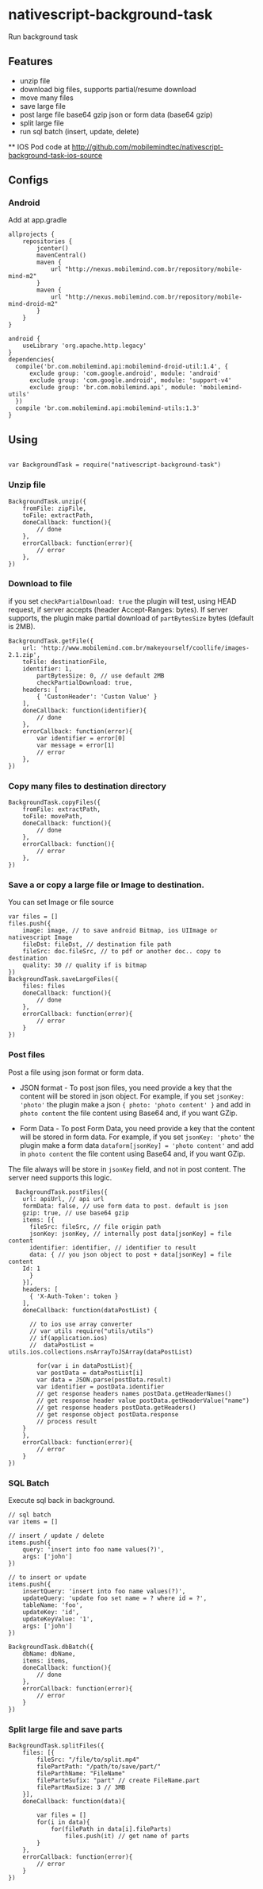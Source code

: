 # nativescript-background-task

Run background task

## Features

* unzip file
* download big files, supports partial/resume download
* move many files
* save large file
* post large file base64 gzip json or form data (base64 gzip)
* split large file
* run sql batch (insert, update, delete)

** IOS Pod code at http://github.com/mobilemindtec/nativescript-background-task-ios-source

## Configs
### Android
Add at app.gradle

```
allprojects {
    repositories {
        jcenter()
        mavenCentral()
        maven {
            url "http://nexus.mobilemind.com.br/repository/mobile-mind-m2"
        }
        maven {
            url "http://nexus.mobilemind.com.br/repository/mobile-mind-droid-m2"
        }
    }
}

android {
	useLibrary 'org.apache.http.legacy'
}
dependencies{
  compile('br.com.mobilemind.api:mobilemind-droid-util:1.4', {
      exclude group: 'com.google.android', module: 'android'
      exclude group: 'com.google.android', module: 'support-v4'
      exclude group: 'br.com.mobilemind.api', module: 'mobilemind-utils'
  })
  compile 'br.com.mobilemind.api:mobilemind-utils:1.3'
}

```
## Using

```

var BackgroundTask = require("nativescript-background-task")

```
### Unzip file

```
BackgroundTask.unzip({
	fromFile: zipFile,
	toFile: extractPath,
	doneCallback: function(){
		// done			
	},
	errorCallback: function(error){
		// error			
	},
})

```

### Download to file

if you set `checkPartialDownload: true` the plugin will test, using HEAD request, if server accepts (header Accept-Ranges: bytes). If server supports, the plugin make partial download of `partBytesSize` bytes (default is 2MB).

```
BackgroundTask.getFile({
	url: 'http://www.mobilemind.com.br/makeyourself/coollife/images-2.1.zip',
	toFile: destinationFile,
	identifier: 1,
        partBytesSize: 0, // use default 2MB
        checkPartialDownload: true,	
	headers: [
		{ 'CustonHeader': 'Custon Value' }
	],	
	doneCallback: function(identifier){
		// done
	},
	errorCallback: function(error){
		var identifier = error[0]
		var message = error[1]
		// error
	},
})
```

### Copy many files to destination directory

```
BackgroundTask.copyFiles({
	fromFile: extractPath,
	toFile: movePath,
	doneCallback: function(){
		// done						
	},
	errorCallback: function(){
		// error			
	},
})
```

### Save a or copy a large file or Image to destination. 

You can set Image or file source

```
var files = []
files.push({
	image: image, // to save android Bitmap, ios UIImage or nativescript Image
	fileDst: fileDst, // destination file path
	fileSrc: doc.fileSrc, // to pdf or another doc.. copy to destination
	quality: 30 // quality if is bitmap
})
BackgroundTask.saveLargeFiles({
	files: files
	doneCallback: function(){
		// done
	},
	errorCallback: function(error){
		// error
	}
})

```

### Post files 

Post a file using json format or form data. 

* JSON format - To post json files, you need provide a key that the content will be stored in json object. For example, if you set `jsonKey: 'photo'` the plugin make a json `{ photo: 'photo content' }` and add in `photo content` the file content using Base64 and, if you want GZip.

* Form Data - To post Form Data, you need provide a key that the content will be stored in form data. For example, if you set `jsonKey: 'photo'` the plugin make a form data `dataform[jsonKey] = 'photo content'` and add in `photo content` the file content using Base64 and, if you want GZip.

The file always will be store in `jsonKey` field, and not in post content. The server need supports this logic.

```
  BackgroundTask.postFiles({
    url: apiUrl, // api url
    formData: false, // use form data to post. default is json
    gzip: true, // use base64 gzip
    items: [{    	
      fileSrc: fileSrc, // file origin path
      jsonKey: jsonKey, // internally post data[jsonKey] = file content
      identifier: identifier, // identifier to result
      data: { // you json object to post + data[jsonKey] = file content
	Id: 1
      }              
    }],
    headers: [
      { 'X-Auth-Token': token }                       
    ],
    doneCallback: function(dataPostList) {

      // to ios use array converter
      // var utils require("utils/utils")
      // if(application.ios)
      //  dataPostList = utils.ios.collections.nsArrayToJSArray(dataPostList)

    	for(var i in dataPostList){
		var postData = dataPostList[i]
		var data = JSON.parse(postData.result)
		var identifier = postData.identifier
		// get response headers names postData.getHeaderNames()
		// get response header value postData.getHeaderValue("name")
		// get response headers postData.getHeaders()
		// get response object postData.response
		// process result
	}
    },
    errorCallback: function(error){
    	// error
    }
})
```

### SQL Batch

Execute sql back in background.

```
// sql batch
var items = []

// insert / update / delete
items.push({
	query: 'insert into foo name values(?)',
	args: ['john']
})

// to insert or update
items.push({
	insertQuery: 'insert into foo name values(?)',
	updateQuery: 'update foo set name = ? where id = ?',
	tableName: 'foo',
	updateKey: 'id',
	updateKeyValue: '1',
	args: ['john']
})

BackgroundTask.dbBatch({
	dbName: dbName,
	items: items,
	doneCallback: function(){
		// done
	},
	errorCallback: function(error){
		// error
	}
})

```

### Split large file and save parts

```
BackgroundTask.splitFiles({
	files: [{
		fileSrc: "/file/to/split.mp4"
		filePartPath: "/path/to/save/part/"
		fileParthName: "FileName"
		fileParteSufix: "part" // create FileName.part
		filePartMaxSize: 3 // 3MB
	}],
	doneCallback: function(data){

		var files = []
		for(i in data){
			for(filePath in data[i].fileParts)
				files.push(it) // get name of parts
		}			
	},
	errorCallback: function(error){
		// error
	}
})

```
